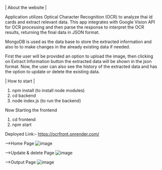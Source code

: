 | About the website |

Application utilizes Optical Character Recognition (OCR) to analyze thai id cards and extract relevant data. This app integrates with Google Vision API for OCR processing and then parse the response to interpret the OCR results, returning the final data in JSON format.

MongoDB is used as the data base to store the extracted information and also to to make changes in the already existing data if needed.

First the user will be provided an option to upload the image, then clicking on Extract Information button the extracted data will be shown in the json format.
Now, the user can also see the history of the extracted data and has the option to update or delete the existing data.

| How to start |

1) npm install  (to install node modules)
2) cd backend
3) node index.js  (to run the backend)

Now Starting the frontend
1) cd frontend
2) npm start

Deployed Link:-
https://ocrfront.onrender.com/

-->Home Page
![image](https://github.com/amanb3900/ocr/assets/107810958/a4d4be15-fc4d-4e04-80c8-926295502612)

-->Update & delete Page
![image](https://github.com/amanb3900/ocr/assets/107810958/ab1eeeb2-7577-4ca8-a2df-efba40574a2b)

-->Output Page
![image](https://github.com/amanb3900/ocr/assets/107810958/8b3cfa22-d55e-48e2-870f-6d5028d8cc11)

